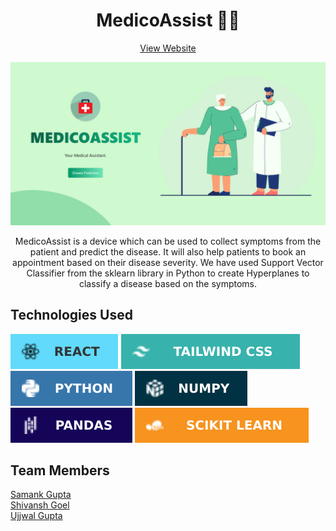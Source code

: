 <h1 align="center">MedicoAssist 👨‍⚕️</h1>
<p align="center">
    <a href="https://medicoassist.netlify.app/">View Website</a>
</p>
<p align="center"><a href="https://medicoassist.netlify.app/"><img src="./src/images/homeimagereadme.png" width="700"></a></p>
<p align="center">MedicoAssist is a device which can be used to collect symptoms from the patient and predict the disease. It will also help patients to book an appointment based on their disease severity. We have used Support Vector Classifier from the sklearn library in Python to create Hyperplanes to classify a disease based on the symptoms.
</p>

## Technologies Used

<img src="./src/images/React.svg" alt="React">
<img src="./src/images/Tailwind CSS.svg" alt="Tailwind CSS">
<img src="./src/images/Python.svg" alt="Python">
<img src="./src/images/Numpy.svg" alt="Numpy">
<img src="./src/images/Pandas.svg" alt="Pandas">
<img src="./src/images/Scikit Learn.svg" alt="Scikit Learn">

## Team Members

<a href="https://github.com/samankgupta/">Samank Gupta</a><br>
<a href="https://github.com/ishivanshgoel/">Shivansh Goel</a><br>
<a href="https://github.com/ujjwa893/">Ujjwal Gupta
</a><br>

